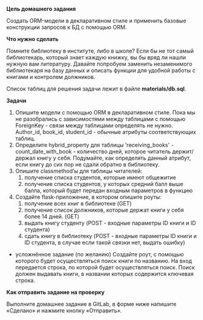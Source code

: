 **Цель домашнего задания**

Создать ORM-модели в декларативном стиле и применить базовые конструкции запросов к БД с помощью ORM.

**Что нужно сделать**

Помните библиотеку в институте, либо в школе? Если бы не тот самый библиотекарь, который знает каждую книжку, вы бы вряд ли нашли нужную вам литературу.
Давайте попробуем заменить незаменимого библиотекаря на базу данных и описать функции для удобной работы с книгами и контролем должников.

Список таблиц для решения задачи лежит в файле **materials/db.sql**.

**Задачи**

1) Опишите модели с помощью ORM
 в декларативном стиле. Пока мы не разобрались с зависимостями между таблицами с помощью ForeignKey - связи между таблицами определять не нужно. Author_id, book_id, student_id - обычные атрибуты соответствующих таблиц.
2) Определите hybrid_property для таблицы 'receiving_books' - count_date_with_book - количество дней, которое читатель держит/держал книгу у себя. Подумайте, как определять данный атрибут, если книгу до сих пор не сдали обратно в библиотеку.
3) Опишите classmethod’ы для таблицы читателей:
    1) получение списка студентов, которые имеют общежитие
    2) получение списка студентов, у которых средний балл выше балла, который будет передан входным параметров в функцию
4) Создайте flask-приложение, в котором опишите роуты:
    1) получение всех книг в библиотеке (GET)
    2) получение список должников, которые держат книги у себя более 14
     дней. (GET)
    3) выдать книгу студенту (POST - входные параметры ID книги и ID студента)
    4) сдать книгу в библиотеку (POST - входные параметры ID книги и ID
 студента, в случае если такой связки нет, выдать ошибку)
 
* усложнённое задание (по желанию) Создайте роут, с помощью которого будет осуществляться поиск книги по названию. На вход передается строка, по которой будет осуществляться поиск. Поиск должен выдавать книги, в названии которых содержится ключевая строка.

**Как отправить задание на проверку**

Выполните домашнее задание в GitLab, в форме ниже напишите «Сделано» и нажмите кнопку «Отправить».


